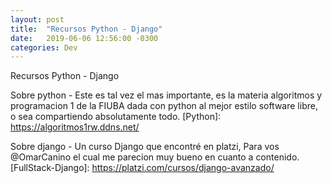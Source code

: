 ```yaml
---
layout: post
title:  "Recursos Python - Django"
date:   2019-06-06 12:56:00 -0300
categories: Dev
---
```


Recursos Python - Django

Sobre python - Este es tal vez el mas importante, es la materia algoritmos y programacion 1 de la FIUBA dada con python al mejor estilo software libre, o sea compartiendo absolutamente todo.
[Python]: https://algoritmos1rw.ddns.net/

Sobre django - Un curso Django que encontré en platzi, Para vos @OmarCanino el cual me parecion muy bueno en cuanto a contenido.
[FullStack-Django]: https://platzi.com/cursos/django-avanzado/
